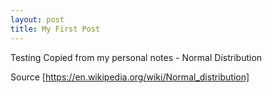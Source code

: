 ```yaml
---
layout: post
title: My First Post
---
```


Testing Copied from my personal notes - Normal Distribution

Source [https://en.wikipedia.org/wiki/Normal_distribution]
